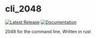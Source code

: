 # cli_2048
[![Latest Release][crates-io-badge]][crates-io-url]
[![Documentation][docs-rs-img]][docs-rs-url]

2048 for the command line. Written in rust

[crates-io-badge]: https://img.shields.io/crates/v/cli_2048.svg
[crates-io-url]: https://crates.io/crates/cli_2048
[docs-rs-img]: https://docs.rs/cli_2048/badge.svg
[docs-rs-url]: https://docs.rs/cli_2048
